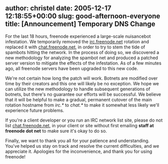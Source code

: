 author: christel
date: 2005-12-17 12:18:55+00:00
slug: good-afternoon-everyone
title: [Announcement] Temporary DNS Change
---
  For the last 18 hours, freenode experienced   a large-scale nuisancebot infestation. We temporarily removed the      [irc.freenode.net](irc://irc.freenode.net) rotation      and replaced it with      [chat.freenode.net](irc://chat.freenode.net/),      in order to try to stem the tide of spambots hitting the network. In the   process of doing so, we discovered a new methodology for analyzing the   spambot net and produced a patched server version to mitigate the effects   of the infestation.  As of a few minutes ago, all freenode servers have   been upgraded to this new code.

We're not certain how long the patch will work. Botnets are modified over   time by their creators and this one will likely be no exception. We hope   we can utilize the new methodology to handle subsequent generations of   botnets, but there's no guarantee our efforts will be successful. We   believe that it will be helpful to make a gradual, permanent cutover of   the main rotation hostname from _irc.*_ to _chat.*_ to make it   somewhat less likely we'll experience future problems.

If you're a client developer   or you run an IRC network list site, please do not list      [chat.freenode.net](irc://chat.freenode.net/),    in your client or site without first emailing **staff at freenode dot   net** to make sure it's okay to do so.

Finally, we want to thank you all for your patience and understanding.   You've helped us stay on track and resolve the current difficulties, and   we appreciate it. Apologies for the inconvenience, and thank you for using   freenode!
